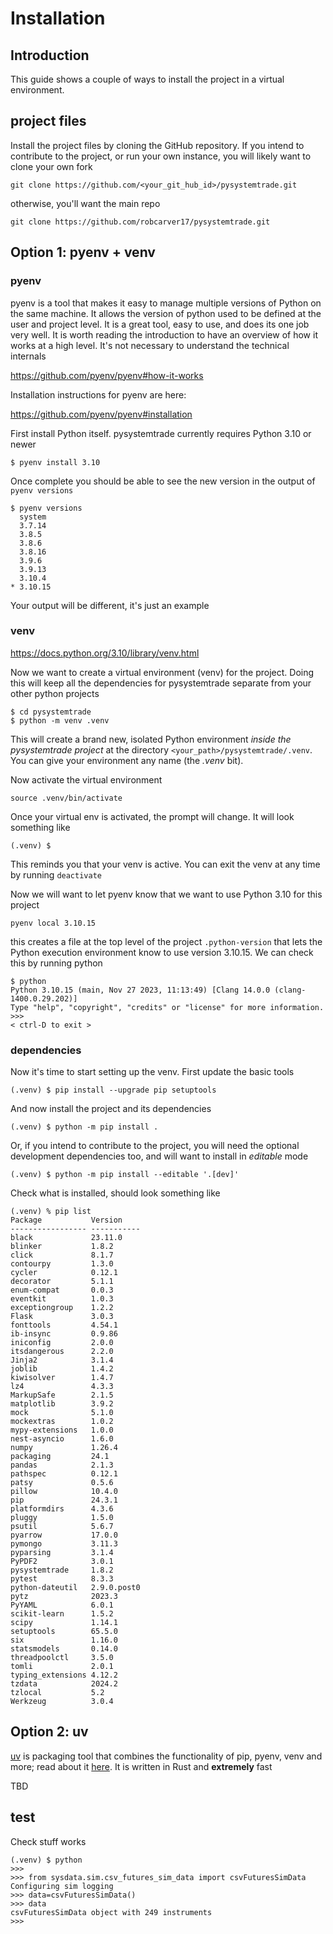 # Installation

## Introduction

This guide shows a couple of ways to install the project in a virtual environment.

## project files

Install the project files by cloning the GitHub repository. If you intend to contribute to the project, or run your own instance, you will likely want to clone your own fork

```
git clone https://github.com/<your_git_hub_id>/pysystemtrade.git
```

otherwise, you'll want the main repo

```
git clone https://github.com/robcarver17/pysystemtrade.git
```


## Option 1: pyenv + venv 

### pyenv

pyenv is a tool that makes it easy to manage multiple versions of Python on the same machine. It allows the version of python used to be defined at the user and project level. It is a great tool, easy to use, and does its one job very well. It is worth reading the introduction to have an overview of how it works at a high level. It's not necessary to understand the technical internals 

https://github.com/pyenv/pyenv#how-it-works

Installation instructions for pyenv are here:

https://github.com/pyenv/pyenv#installation


First install Python itself. pysystemtrade currently requires Python 3.10 or newer

```
$ pyenv install 3.10
```

Once complete you should be able to see the new version in the output of `pyenv versions`

```
$ pyenv versions
  system
  3.7.14
  3.8.5
  3.8.6
  3.8.16
  3.9.6
  3.9.13
  3.10.4
* 3.10.15
```

Your output will be different, it's just an example

### venv

https://docs.python.org/3.10/library/venv.html

Now we want to create a virtual environment (venv) for the project. Doing this will keep all the dependencies for pysystemtrade separate from your other python projects

```
$ cd pysystemtrade
$ python -m venv .venv
```

This will create a brand new, isolated Python environment *inside the pysystemtrade project* at the directory
`<your_path>/pysystemtrade/.venv`. You can give your environment any name (the *.venv* bit).

Now activate the virtual environment

```
source .venv/bin/activate
```

Once your virtual env is activated, the prompt will change. It will look something like 

```
(.venv) $
```
This reminds you that your venv is active. You can exit the venv at any time by running `deactivate`

Now we will want to let pyenv know that we want to use Python 3.10 for this project

```
pyenv local 3.10.15
```

this creates a file at the top level of the project `.python-version` that lets the Python execution environment know to use version 3.10.15. We can check this by running python

```
$ python
Python 3.10.15 (main, Nov 27 2023, 11:13:49) [Clang 14.0.0 (clang-1400.0.29.202)]
Type "help", "copyright", "credits" or "license" for more information.
>>> 
< ctrl-D to exit >
```

### dependencies

Now it's time to start setting up the venv. First update the basic tools

```
(.venv) $ pip install --upgrade pip setuptools
```

And now install the project and its dependencies

```
(.venv) $ python -m pip install .
```

Or, if you intend to contribute to the project, you will need the optional development dependencies too, and will want to install in *editable* mode

```
(.venv) $ python -m pip install --editable '.[dev]'
```

Check what is installed, should look something like

```
(.venv) % pip list
Package           Version 
----------------- ----------- 
black             23.11.0
blinker           1.8.2
click             8.1.7
contourpy         1.3.0
cycler            0.12.1
decorator         5.1.1
enum-compat       0.0.3
eventkit          1.0.3
exceptiongroup    1.2.2
Flask             3.0.3
fonttools         4.54.1
ib-insync         0.9.86
iniconfig         2.0.0
itsdangerous      2.2.0
Jinja2            3.1.4
joblib            1.4.2
kiwisolver        1.4.7
lz4               4.3.3
MarkupSafe        2.1.5
matplotlib        3.9.2
mock              5.1.0
mockextras        1.0.2
mypy-extensions   1.0.0
nest-asyncio      1.6.0
numpy             1.26.4
packaging         24.1
pandas            2.1.3
pathspec          0.12.1
patsy             0.5.6
pillow            10.4.0
pip               24.3.1
platformdirs      4.3.6
pluggy            1.5.0
psutil            5.6.7
pyarrow           17.0.0
pymongo           3.11.3
pyparsing         3.1.4
PyPDF2            3.0.1
pysystemtrade     1.8.2
pytest            8.3.3
python-dateutil   2.9.0.post0
pytz              2023.3
PyYAML            6.0.1
scikit-learn      1.5.2
scipy             1.14.1
setuptools        65.5.0
six               1.16.0
statsmodels       0.14.0
threadpoolctl     3.5.0
tomli             2.0.1
typing_extensions 4.12.2
tzdata            2024.2
tzlocal           5.2
Werkzeug          3.0.4
```

## Option 2: uv

[uv](https://github.com/astral-sh/uv) is packaging tool that combines the functionality of pip, pyenv, venv and more; read about it [here](https://docs.astral.sh/uv/). It is written in Rust and **extremely** fast

TBD


## test

Check stuff works

```
(.venv) $ python
>>>
>>> from sysdata.sim.csv_futures_sim_data import csvFuturesSimData
Configuring sim logging
>>> data=csvFuturesSimData()
>>> data
csvFuturesSimData object with 249 instruments
>>> 
```
